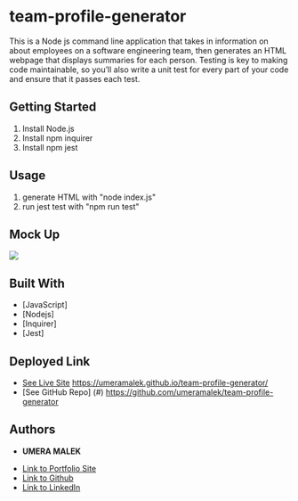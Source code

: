 # team-profile-generator
This is a Node js command line application that takes in information on about employees on a software engineering team, then generates an HTML webpage that displays summaries for each person. Testing is key to making code maintainable, so you’ll also write a unit test for every part of your code and ensure that it passes each test.


## Getting Started
1. Install Node.js
2. Install npm inquirer
3. Install npm jest  

## Usage 
1. generate HTML with "node index.js"
2. run jest test with "npm run test"

## Mock Up
![](img/)

## Built With

* [JavaScript]
* [Nodejs]
* [Inquirer] 
* [Jest]

## Deployed Link

* [See Live Site](#) https://umeramalek.github.io/team-profile-generator/
* [See GitHub Repo] (#) https://github.com/umeramalek/team-profile-generator



## Authors

* **UMERA MALEK** 

- [Link to Portfolio Site](https://umeramalek.github.io/)
- [Link to Github](https://github.com/umeramalek)
- [Link to LinkedIn](www.linkedin.com/in/umeramalek)
